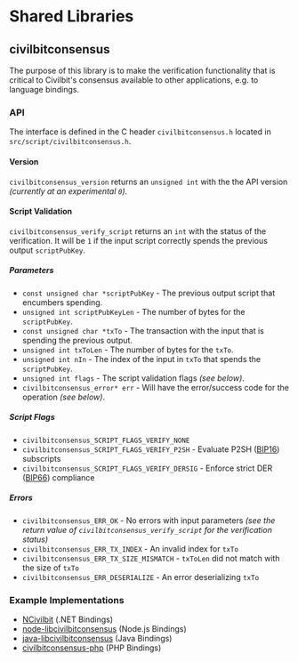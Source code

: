 Shared Libraries
================

## civilbitconsensus

The purpose of this library is to make the verification functionality that is critical to Civilbit's consensus available to other applications, e.g. to language bindings.

### API

The interface is defined in the C header `civilbitconsensus.h` located in  `src/script/civilbitconsensus.h`.

#### Version

`civilbitconsensus_version` returns an `unsigned int` with the the API version *(currently at an experimental `0`)*.

#### Script Validation

`civilbitconsensus_verify_script` returns an `int` with the status of the verification. It will be `1` if the input script correctly spends the previous output `scriptPubKey`.

##### Parameters
- `const unsigned char *scriptPubKey` - The previous output script that encumbers spending.
- `unsigned int scriptPubKeyLen` - The number of bytes for the `scriptPubKey`.
- `const unsigned char *txTo` - The transaction with the input that is spending the previous output.
- `unsigned int txToLen` - The number of bytes for the `txTo`.
- `unsigned int nIn` - The index of the input in `txTo` that spends the `scriptPubKey`.
- `unsigned int flags` - The script validation flags *(see below)*.
- `civilbitconsensus_error* err` - Will have the error/success code for the operation *(see below)*.

##### Script Flags
- `civilbitconsensus_SCRIPT_FLAGS_VERIFY_NONE`
- `civilbitconsensus_SCRIPT_FLAGS_VERIFY_P2SH` - Evaluate P2SH ([BIP16](https://github.com/civilbit/bips/blob/master/bip-0016.mediawiki)) subscripts
- `civilbitconsensus_SCRIPT_FLAGS_VERIFY_DERSIG` - Enforce strict DER ([BIP66](https://github.com/civilbit/bips/blob/master/bip-0066.mediawiki)) compliance

##### Errors
- `civilbitconsensus_ERR_OK` - No errors with input parameters *(see the return value of `civilbitconsensus_verify_script` for the verification status)*
- `civilbitconsensus_ERR_TX_INDEX` - An invalid index for `txTo`
- `civilbitconsensus_ERR_TX_SIZE_MISMATCH` - `txToLen` did not match with the size of `txTo`
- `civilbitconsensus_ERR_DESERIALIZE` - An error deserializing `txTo`

### Example Implementations
- [NCivilbit](https://github.com/NicolasDorier/NCivilbit/blob/master/NCivilbit/Script.cs#L814) (.NET Bindings)
- [node-libcivilbitconsensus](https://github.com/bitpay/node-libcivilbitconsensus) (Node.js Bindings)
- [java-libcivilbitconsensus](https://github.com/dexX7/java-libcivilbitconsensus) (Java Bindings)
- [civilbitconsensus-php](https://github.com/Bit-Wasp/civilbitconsensus-php) (PHP Bindings)
